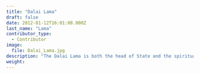 ```yaml
---
title: "Dalai Lama"
draft: false
date: 2012-01-12T16:01:08.000Z
last_name: "Lama"
contributor_type:
  - Contributor
image:
  file: Dalai_Lama.jpg
description: "The Dalai Lama is both the head of State and the spiritual leader of Tibet."
weight:
---
```


